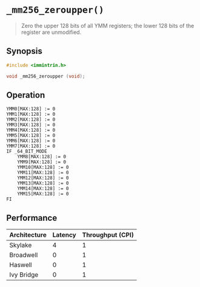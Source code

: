 `_mm256_zeroupper()`
====================

> Zero the upper 128 bits of all YMM registers; the lower 128 bits of the register are unmodified.

## Synopsis

```c
#include <immintrin.h>

void _mm256_zeroupper (void);
```

## Operation

```
YMM0[MAX:128] := 0
YMM1[MAX:128] := 0
YMM2[MAX:128] := 0
YMM3[MAX:128] := 0
YMM4[MAX:128] := 0
YMM5[MAX:128] := 0
YMM6[MAX:128] := 0
YMM7[MAX:128] := 0
IF _64_BIT_MODE
	YMM8[MAX:128] := 0
	YMM9[MAX:128] := 0
	YMM10[MAX:128] := 0
	YMM11[MAX:128] := 0
	YMM12[MAX:128] := 0
	YMM13[MAX:128] := 0
	YMM14[MAX:128] := 0
	YMM15[MAX:128] := 0
FI
```

## Performance

| Architecture | Latency | Throughput (CPI) |
| ------------ | ------- | ---------------- |
| Skylake      | 4       | 1                |
| Broadwell    | 0       | 1                |
| Haswell      | 0       | 1                |
| Ivy Bridge   | 0       | 1                |
